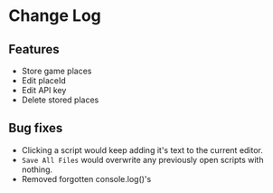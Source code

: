 # Change Log

## Features

* Store game places
* Edit placeId
* Edit API key
* Delete stored places

## Bug fixes

* Clicking a script would keep adding it's text to the current editor.
* `Save All Files` would overwrite any previously open scripts with nothing.
* Removed forgotten console.log()'s